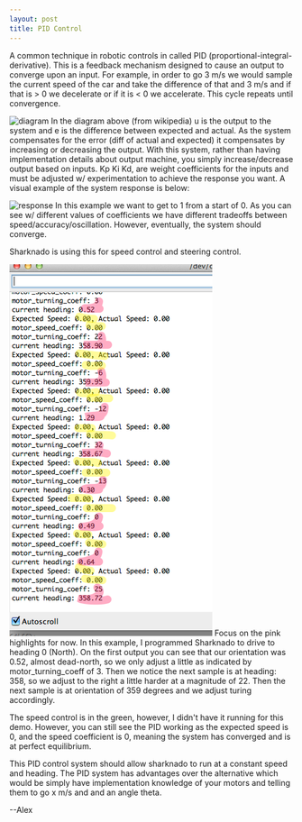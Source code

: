 ```yaml
---
layout: post
title: PID Control
---
```


A common technique in robotic controls in called PID (proportional-integral-derivative). This is a feedback mechanism designed to cause an output to converge upon an input. For example, in order to go 3 m/s we would sample the current speed of the car and take the difference of that and 3 m/s and if that is > 0 we decelerate or if it is < 0 we accelerate. This cycle repeats until convergence. 

![diagram](https://upload.wikimedia.org/wikipedia/commons/thumb/9/91/PID_en_updated_feedback.svg/500px-PID_en_updated_feedback.svg.png)
In the diagram above (from wikipedia) u is the output to the system and e is the difference between expected and actual. As the system compensates for the error (diff of actual and expected) it compensates by increasing or decreasing the output. With this system, rather than having implementation details about output machine, you simply increase/decrease output based on inputs. Kp Ki Kd, are weight coefficients for the inputs and must be adjusted w/ experimentation to achieve the response you want. A visual example of the system response is below:

![response](http://upload.wikimedia.org/wikipedia/commons/2/2b/Change_with_Kp.png)
In this example we want to get to 1 from a start of 0. As you can see w/ different values of coefficients we have different tradeoffs between speed/accuracy/oscillation. However, eventually, the system should converge.

Sharknado is using this for speed control and steering control. 


![PID output](/public/images/PIDoutput.png)
Focus on the pink highlights for now. In this example, I programmed Sharknado to drive to heading 0 (North). On the first output you can see that our orientation was 0.52, almost dead-north, so we only adjust a little as indicated by motor_turning_coeff of 3. Then we notice the next sample is at heading: 358, so we adjust to the right a little harder at a magnitude of 22. Then the next sample is at orientation of 359 degrees and we adjust turing accordingly. 

The speed control is in the green, however, I didn't have it running for this demo. However, you can still see the PID working as the expected speed is 0, and the speed coefficient is 0, meaning the system has converged and is at perfect equilibrium. 


This PID control system should allow sharknado to run at a constant speed and heading. The PID system has advantages over the alternative which would be simply have implementation knowledge of your motors and telling them to go x m/s and and an angle theta.



--Alex